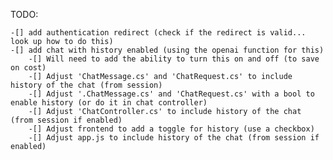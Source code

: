 TODO:

    -[] add authentication redirect (check if the redirect is valid... look up how to do this)
    -[] add chat with history enabled (using the openai function for this)
        -[] Will need to add the ability to turn this on and off (to save on cost)
        -[] Adjust 'ChatMessage.cs' and 'ChatRequest.cs' to include history of the chat (from session)
        -[] Adjust '.ChatMessage.cs' and 'ChatRequest.cs' with a bool to enable history (or do it in chat controller)
        -[] Adjust 'ChatController.cs' to include history of the chat (from session if enabled)
        -[] Adjust frontend to add a toggle for history (use a checkbox)
        -[] Adjust app.js to include history of the chat (from session if enabled)
